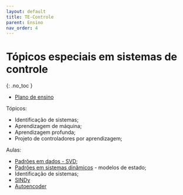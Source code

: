 ```yaml
---
layout: default
title: TE-Controle
parent: Ensino
nav_order: 4    
---
```


# Tópicos especiais em sistemas de controle
{: .no_toc }

- [Plano de ensino](https://raphateixeira.github.io/TEControle/AL0-PlanoEnsino.html)

Tópicos:


- Identificação de sistemas;
- Aprendizagem de máquina;
- Aprendizagem profunda;
- Projeto de controladores por aprendizagem;

Aulas:

- [Padrões em dados - SVD](https://raphateixeira.github.io/TEControle/AL1-PadroesDadosSVD.html#1);
- [Padrões em sistemas dinâmicos](https://raphateixeira.github.io/TEControle/AL2-SimulaSistema.html#1) - modelos de estado;
- Identificação de sistemas;
- [SINDy](https://raphateixeira.github.io/TEControle/AL2-SINDy.html#1)
- [Autoencoder](https://raphateixeira.github.io/TEControle/AL2-AutoEncoder.html#1)

